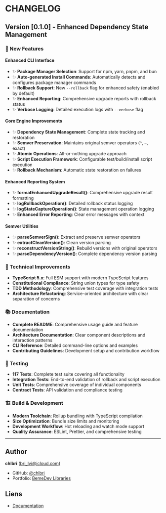 # CHANGELOG

## Version [0.1.0] - Enhanced Dependency State Management

### 🚀 New Features

#### Enhanced CLI Interface

- ✨ **Package Manager Selection**: Support for npm, yarn, pnpm, and bun
- ✨ **Auto-generated Install Commands**: Automatically detects and
  configures package manager commands
- ✨ **Rollback Support**: New `--rollback` flag for enhanced safety
  (enabled by default)
- ✨ **Enhanced Reporting**: Comprehensive upgrade reports with rollback
  status
- ✨ **Verbose Logging**: Detailed execution logs with `--verbose` flag

#### Core Engine Improvements

- ✨ **Dependency State Management**: Complete state tracking and
  restoration
- ✨ **Semver Preservation**: Maintains original semver operators (`^`,
  `~`, exact)
- ✨ **Atomic Operations**: All-or-nothing upgrade approach
- ✨ **Script Execution Framework**: Configurable test/build/install script
  execution
- ✨ **Rollback Mechanism**: Automatic state restoration on failures

#### Enhanced Reporting System

- ✨ **formatEnhancedUpgradeResult()**: Comprehensive upgrade result
  formatting
- ✨ **logRollbackOperation()**: Detailed rollback status logging
- ✨ **logStateCaptureOperation()**: State management operation logging
- ✨ **Enhanced Error Reporting**: Clear error messages with context

#### Semver Utilities

- ✨ **parseSemverSign()**: Extract and preserve semver operators
- ✨ **extractCleanVersion()**: Clean version parsing
- ✨ **reconstructVersionString()**: Rebuild versions with original
  operators
- ✨ **parseDependencyVersion()**: Complete dependency version parsing

### 🔧 Technical Improvements

- **TypeScript 5.x**: Full ESM support with modern TypeScript features
- **Constitutional Compliance**: String union types for type safety
- **TDD Methodology**: Comprehensive test coverage with integration tests
- **Architecture Refactoring**: Service-oriented architecture with clear
  separation of concerns

### 📚 Documentation

- **Complete README**: Comprehensive usage guide and feature documentation
- **Architecture Documentation**: Clear component descriptions and
  interaction patterns
- **CLI Reference**: Detailed command-line options and examples
- **Contributing Guidelines**: Development setup and contribution workflow

### 🧪 Testing

- **117 Tests**: Complete test suite covering all functionality
- **Integration Tests**: End-to-end validation of rollback and script
  execution
- **Unit Tests**: Comprehensive coverage of individual components
- **Contract Tests**: API validation and compliance testing

### 🏗 Build & Development

- **Modern Toolchain**: Rollup bundling with TypeScript compilation
- **Size Optimization**: Bundle size limits and monitoring
- **Development Workflow**: Hot reloading and watch mode support
- **Quality Assurance**: ESLint, Prettier, and comprehensive testing

---

## Author

**chlbri** (bri_lvi@icloud.com)

- GitHub: [@chlbri](https://github.com/chlbri)
- Portfolio:
  [BemeDev Libraries](https://github.com/chlbri?tab=repositories)

## Liens

- [Documentation](https://github.com/chlbri/new-package)
